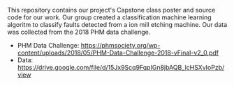 This repository contains our project's Capstone class poster and source code for our work. Our group created a classification machine learning algoritm to classify faults detected from a ion mill etching machine. Our data was collected from the 2018 PHM data challenge.

- PHM Data Challenge: https://phmsociety.org/wp-content/uploads/2018/05/PHM-Data-Challenge-2018-vFinal-v2_0.pdf
- Data: https://drive.google.com/file/d/15Jx9Scq9FqpIGn8jbAQB_lcHSXvIoPzb/view
